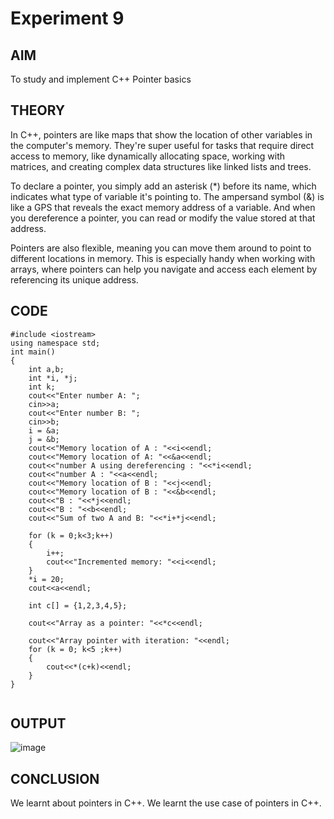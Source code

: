 # Experiment 9 
## AIM
To study and implement C++ Pointer basics <br>

## THEORY
In C++, pointers are like maps that show the location of other variables in the computer's memory. They're super useful for tasks that require direct access to memory, like dynamically allocating space, working with matrices, and creating complex data structures like linked lists and trees.

To declare a pointer, you simply add an asterisk (*) before its name, which indicates what type of variable it's pointing to. The ampersand symbol (&) is like a GPS that reveals the exact memory address of a variable. And when you dereference a pointer, you can read or modify the value stored at that address.

Pointers are also flexible, meaning you can move them around to point to different locations in memory. This is especially handy when working with arrays, where pointers can help you navigate and access each element by referencing its unique address.<br>

## CODE 
```
#include <iostream>
using namespace std;
int main()
{
    int a,b;
    int *i, *j;
    int k;
    cout<<"Enter number A: ";
    cin>>a;
    cout<<"Enter number B: ";
    cin>>b;
    i = &a;
    j = &b;
    cout<<"Memory location of A : "<<i<<endl;
    cout<<"Memory location of A: "<<&a<<endl;
    cout<<"number A using dereferencing : "<<*i<<endl;
    cout<<"number A : "<<a<<endl;
    cout<<"Memory location of B : "<<j<<endl;
    cout<<"Memory location of B : "<<&b<<endl;
    cout<<"B : "<<*j<<endl;
    cout<<"B : "<<b<<endl;
    cout<<"Sum of two A and B: "<<*i+*j<<endl;

    for (k = 0;k<3;k++)
    {
        i++;
        cout<<"Incremented memory: "<<i<<endl;
    }
    *i = 20;
    cout<<a<<endl;

    int c[] = {1,2,3,4,5};

    cout<<"Array as a pointer: "<<*c<<endl;

    cout<<"Array pointer with iteration: "<<endl;
    for (k = 0; k<5 ;k++)
    {
        cout<<*(c+k)<<endl;
    }
}
    
```

## OUTPUT

![image](https://github.com/user-attachments/assets/406569f7-f9b4-434e-93b9-e0b5893f0c48)

## CONCLUSION
 We learnt about pointers in C++. 
 We learnt the use case of pointers in C++. 

